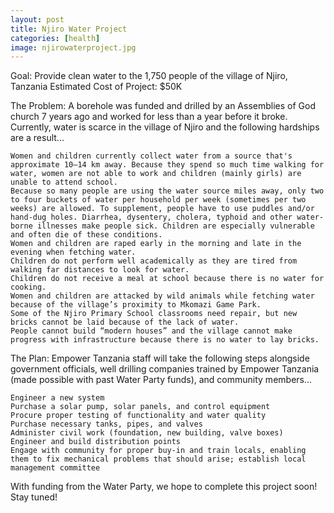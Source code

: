 ```yaml
---
layout: post
title: Njiro Water Project
categories: [health]
image: njirowaterproject.jpg
---
```

Goal: Provide clean water to the 1,750 people of the village of Njiro, Tanzania
Estimated Cost of Project: $50K

The Problem: A borehole was funded and drilled by an Assemblies of God church 7 years ago and worked for less than a year before it broke. Currently, water is scarce in the village of Njiro and the following hardships are a result...

 	Women and children currently collect water from a source that's approximate 10–14 km away. Because they spend so much time walking for water, women are not able to work and children (mainly girls) are unable to attend school.
 	Because so many people are using the water source miles away, only two to four buckets of water per household per week (sometimes per two weeks) are allowed. To supplement, people have to use puddles and/or hand-dug holes. Diarrhea, dysentery, cholera, typhoid and other water-borne illnesses make people sick. Children are especially vulnerable and often die of these conditions.
 	Women and children are raped early in the morning and late in the evening when fetching water.
 	Children do not perform well academically as they are tired from walking far distances to look for water.
 	Children do not receive a meal at school because there is no water for cooking.
 	Women and children are attacked by wild animals while fetching water because of the village’s proximity to Mkomazi Game Park.
 	Some of the Njiro Primary School classrooms need repair, but new bricks cannot be laid because of the lack of water.
 	People cannot build “modern houses” and the village cannot make progress with infrastructure because there is no water to lay bricks.

The Plan: Empower Tanzania staff will take the following steps alongside government officials, well drilling companies trained by Empower Tanzania (made possible with past Water Party funds), and community members...

 	Engineer a new system
 	Purchase a solar pump, solar panels, and control equipment
 	Procure proper testing of functionality and water quality
 	Purchase necessary tanks, pipes, and valves
 	Administer civil work (foundation, new building, valve boxes)
 	Engineer and build distribution points
 	Engage with community for proper buy-in and train locals, enabling them to fix mechanical problems that should arise; establish local management committee

With funding from the Water Party, we hope to complete this project soon! Stay tuned!


